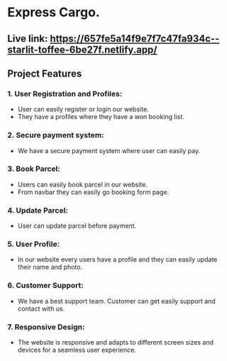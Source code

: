 
# Express Cargo.
## Live link: https://657fe5a14f9e7f7c47fa934c--starlit-toffee-6be27f.netlify.app/
## Project Features

### 1. User Registration and Profiles:
- User can easily register or login our website.
- They have a profiles where they have a won booking list.
### 2. Secure payment system:
 - We have a secure payment system where user can easily pay.

 ### 3. Book Parcel: 
 - Users can easily book parcel in our website.
 - From navbar they can easily go booking form page.
 ### 4. Update Parcel:
 - User can update parcel before payment.
 

 ### 5. User Profile:
 - In our website every users have a profile and they can easily update their name and photo. 



 ### 6. Customer Support:
 - We have a best support team. Customer can get easily support and contact with us. 


 ### 7. Responsive Design:
 - The website is responsive and adapts to different screen sizes and devices for a seamless user experience.


